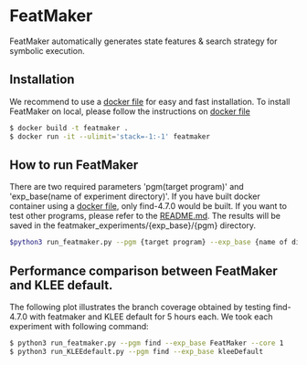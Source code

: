 # FeatMaker

FeatMaker automatically generates state features & search strategy for symbolic execution.

## Installation
We recommend to use a [docker file](Dockerfile) for easy and fast installation. To install FeatMaker on local, please follow the instructions on [docker file](Dockerfile)
```bash
$ docker build -t featmaker .
$ docker run -it --ulimit='stack=-1:-1' featmaker
```

## How to run FeatMaker
There are two required parameters 'pgm(target program)' and 'exp_base(name of experiment directory)'.
If you have built docker container using a [docker file](Dockerfile), only find-4.7.0 would be built. If you want to test other programs, please refer to the [README.md](benchmarks/README.md). The results will be saved in the featmaker_experiments/{exp_base}/{pgm} directory.
```bash
$python3 run_featmaker.py --pgm {target program} --exp_base {name of directory you want to create}
```

## Performance comparison between FeatMaker and KLEE default.
The following plot illustrates the branch coverage obtained by testing find-4.7.0 with featmaker and KLEE default for 5 hours each. We took each experiment with following command:
```bash
$ python3 run_featmaker.py --pgm find --exp_base FeatMaker --core 1
$ python3 run_KLEEdefault.py --pgm find --exp_base kleeDefault
```
